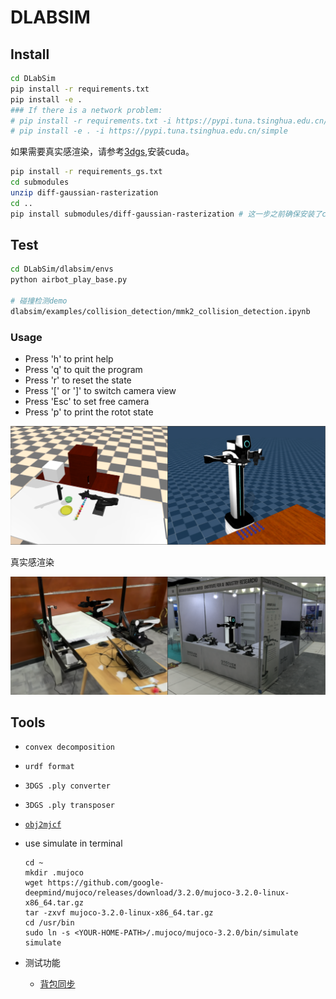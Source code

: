 # DLABSIM

## Install

```bash
cd DLabSim
pip install -r requirements.txt
pip install -e .
### If there is a network problem:
# pip install -r requirements.txt -i https://pypi.tuna.tsinghua.edu.cn/simple
# pip install -e . -i https://pypi.tuna.tsinghua.edu.cn/simple
```

如果需要真实感渲染，请参考[3dgs](https://github.com/graphdeco-inria/gaussian-splatting),安装cuda。
```bash
pip install -r requirements_gs.txt
cd submodules
unzip diff-gaussian-rasterization
cd ..
pip install submodules/diff-gaussian-rasterization # 这一步之前确保安装了cuda
```

## Test

```bash
cd DLabSim/dlabsim/envs
python airbot_play_base.py

# 碰撞检测demo
dlabsim/examples/collision_detection/mmk2_collision_detection.ipynb
```

### Usage
- Press 'h' to print help
- Press 'q' to quit the program
- Press 'r' to reset the state
- Press '[' or ']' to switch camera view
- Press 'Esc' to set free camera
- Press 'p' to print the rotot state

![airbot play imitation learning & mmk2 builds blocks](./assets/img1.png)

真实感渲染

![photorealistic simulation](./assets/img2.png)

## Tools

-   `convex decomposition`
-   `urdf format`
-   `3DGS .ply converter`
-   `3DGS .ply transposer`
-   [`obj2mjcf`](https://github.com/kevinzakka/obj2mjcf)

- use simulate in terminal
    ```
    cd ~
    mkdir .mujoco
    wget https://github.com/google-deepmind/mujoco/releases/download/3.2.0/mujoco-3.2.0-linux-x86_64.tar.gz
    tar -zxvf mujoco-3.2.0-linux-x86_64.tar.gz
    cd /usr/bin
    sudo ln -s <YOUR-HOME-PATH>/.mujoco/mujoco-3.2.0/bin/simulate simulate
    ```
    
- 测试功能
    - [背包同步](doc/背包.md)